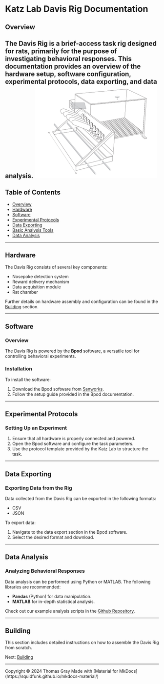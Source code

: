 <!-- Davis Rig Documentation -->

# Katz Lab Davis Rig Documentation

## Overview

The Davis Rig is a brief-access task rig designed for rats, primarily for the purpose of investigating behavioral responses. This documentation provides an overview of the hardware setup, software configuration, experimental protocols, data exporting, and data analysis.
<img src="images/davisrig.png" alt="Davis Rig" width="400px">
---

## Table of Contents
- [Overview](#overview)
- [Hardware](#hardware)
- [Software](#software)
- [Experimental Protocols](#experimental-protocols)
- [Data Exporting](#data-exporting)
- [Basic Analysis Tools](#BAT-install)
- [Data Analysis](#data-analysis)

---

## Hardware

The Davis Rig consists of several key components:
- Nosepoke detection system
- Reward delivery mechanism
- Data acquisition module
- Rat chamber

Further details on hardware assembly and configuration can be found in the [Building](building/) section.

---

## Software

### Overview

The Davis Rig is powered by the **Bpod** software, a versatile tool for controlling behavioral experiments. 

### Installation

To install the software:
1. Download the Bpod software from [Sanworks](https://sanworks.io/).
2. Follow the setup guide provided in the Bpod documentation.

---

## Experimental Protocols

### Setting Up an Experiment

1. Ensure that all hardware is properly connected and powered.
2. Open the Bpod software and configure the task parameters.
3. Use the protocol template provided by the Katz Lab to structure the task.

---

## Data Exporting

### Exporting Data from the Rig

Data collected from the Davis Rig can be exported in the following formats:
- CSV
- JSON

To export data:
1. Navigate to the data export section in the Bpod software.
2. Select the desired format and download.

---

## Data Analysis

### Analyzing Behavioral Responses

Data analysis can be performed using Python or MATLAB. The following libraries are recommended:
- **Pandas** (Python) for data manipulation.
- **MATLAB** for in-depth statistical analysis.

Check out our example analysis scripts in the [Github Repository](https://github.com/thomasrgray/turbulator-olfactometer).

---

## Building

This section includes detailed instructions on how to assemble the Davis Rig from scratch.

Next: [Building](building/)

---

<!-- Footer -->

<footer>
    Copyright &copy; 2024 Thomas Gray
    Made with [Material for MkDocs](https://squidfunk.github.io/mkdocs-material/)
</footer>
